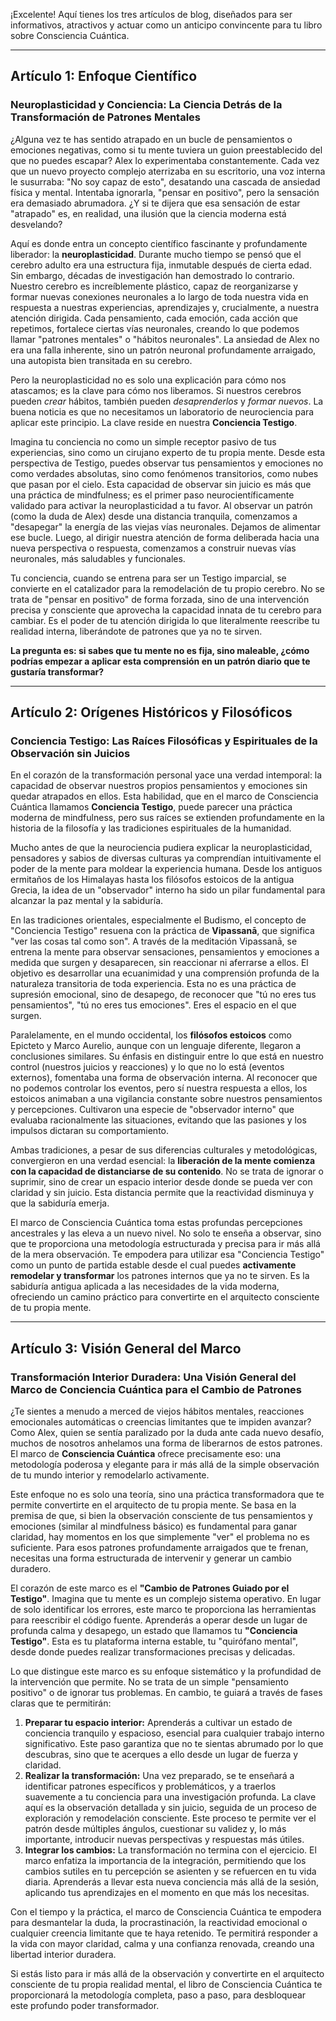 ¡Excelente! Aquí tienes los tres artículos de blog, diseñados para ser informativos, atractivos y actuar como un anticipo convincente para tu libro sobre Consciencia Cuántica.

---

## Artículo 1: Enfoque Científico

### Neuroplasticidad y Conciencia: La Ciencia Detrás de la Transformación de Patrones Mentales

¿Alguna vez te has sentido atrapado en un bucle de pensamientos o emociones negativas, como si tu mente tuviera un guion preestablecido del que no puedes escapar? Alex lo experimentaba constantemente. Cada vez que un nuevo proyecto complejo aterrizaba en su escritorio, una voz interna le susurraba: "No soy capaz de esto", desatando una cascada de ansiedad física y mental. Intentaba ignorarla, "pensar en positivo", pero la sensación era demasiado abrumadora. ¿Y si te dijera que esa sensación de estar "atrapado" es, en realidad, una ilusión que la ciencia moderna está desvelando?

Aquí es donde entra un concepto científico fascinante y profundamente liberador: la **neuroplasticidad**. Durante mucho tiempo se pensó que el cerebro adulto era una estructura fija, inmutable después de cierta edad. Sin embargo, décadas de investigación han demostrado lo contrario. Nuestro cerebro es increíblemente plástico, capaz de reorganizarse y formar nuevas conexiones neuronales a lo largo de toda nuestra vida en respuesta a nuestras experiencias, aprendizajes y, crucialmente, a nuestra atención dirigida. Cada pensamiento, cada emoción, cada acción que repetimos, fortalece ciertas vías neuronales, creando lo que podemos llamar "patrones mentales" o "hábitos neuronales". La ansiedad de Alex no era una falla inherente, sino un patrón neuronal profundamente arraigado, una autopista bien transitada en su cerebro.

Pero la neuroplasticidad no es solo una explicación para cómo nos atascamos; es la clave para cómo nos liberamos. Si nuestros cerebros pueden *crear* hábitos, también pueden *desaprenderlos* y *formar nuevos*. La buena noticia es que no necesitamos un laboratorio de neurociencia para aplicar este principio. La clave reside en nuestra **Conciencia Testigo**.

Imagina tu conciencia no como un simple receptor pasivo de tus experiencias, sino como un cirujano experto de tu propia mente. Desde esta perspectiva de Testigo, puedes observar tus pensamientos y emociones no como verdades absolutas, sino como fenómenos transitorios, como nubes que pasan por el cielo. Esta capacidad de observar sin juicio es más que una práctica de mindfulness; es el primer paso neurocientíficamente validado para activar la neuroplasticidad a tu favor. Al observar un patrón (como la duda de Alex) desde una distancia tranquila, comenzamos a "desapegar" la energía de las viejas vías neuronales. Dejamos de alimentar ese bucle. Luego, al dirigir nuestra atención de forma deliberada hacia una nueva perspectiva o respuesta, comenzamos a construir nuevas vías neuronales, más saludables y funcionales.

Tu conciencia, cuando se entrena para ser un Testigo imparcial, se convierte en el catalizador para la remodelación de tu propio cerebro. No se trata de "pensar en positivo" de forma forzada, sino de una intervención precisa y consciente que aprovecha la capacidad innata de tu cerebro para cambiar. Es el poder de tu atención dirigida lo que literalmente reescribe tu realidad interna, liberándote de patrones que ya no te sirven.

**La pregunta es: si sabes que tu mente no es fija, sino maleable, ¿cómo podrías empezar a aplicar esta comprensión en un patrón diario que te gustaría transformar?**

---

## Artículo 2: Orígenes Históricos y Filosóficos

### Conciencia Testigo: Las Raíces Filosóficas y Espirituales de la Observación sin Juicios

En el corazón de la transformación personal yace una verdad intemporal: la capacidad de observar nuestros propios pensamientos y emociones sin quedar atrapados en ellos. Esta habilidad, que en el marco de Consciencia Cuántica llamamos **Conciencia Testigo**, puede parecer una práctica moderna de mindfulness, pero sus raíces se extienden profundamente en la historia de la filosofía y las tradiciones espirituales de la humanidad.

Mucho antes de que la neurociencia pudiera explicar la neuroplasticidad, pensadores y sabios de diversas culturas ya comprendían intuitivamente el poder de la mente para moldear la experiencia humana. Desde los antiguos ermitaños de los Himalayas hasta los filósofos estoicos de la antigua Grecia, la idea de un "observador" interno ha sido un pilar fundamental para alcanzar la paz mental y la sabiduría.

En las tradiciones orientales, especialmente el Budismo, el concepto de "Conciencia Testigo" resuena con la práctica de **Vipassanā**, que significa "ver las cosas tal como son". A través de la meditación Vipassanā, se entrena la mente para observar sensaciones, pensamientos y emociones a medida que surgen y desaparecen, sin reaccionar ni aferrarse a ellos. El objetivo es desarrollar una ecuanimidad y una comprensión profunda de la naturaleza transitoria de toda experiencia. Esta no es una práctica de supresión emocional, sino de desapego, de reconocer que "tú no eres tus pensamientos", "tú no eres tus emociones". Eres el espacio en el que surgen.

Paralelamente, en el mundo occidental, los **filósofos estoicos** como Epicteto y Marco Aurelio, aunque con un lenguaje diferente, llegaron a conclusiones similares. Su énfasis en distinguir entre lo que está en nuestro control (nuestros juicios y reacciones) y lo que no lo está (eventos externos), fomentaba una forma de observación interna. Al reconocer que no podemos controlar los eventos, pero sí nuestra respuesta a ellos, los estoicos animaban a una vigilancia constante sobre nuestros pensamientos y percepciones. Cultivaron una especie de "observador interno" que evaluaba racionalmente las situaciones, evitando que las pasiones y los impulsos dictaran su comportamiento.

Ambas tradiciones, a pesar de sus diferencias culturales y metodológicas, convergieron en una verdad esencial: la **liberación de la mente comienza con la capacidad de distanciarse de su contenido**. No se trata de ignorar o suprimir, sino de crear un espacio interior desde donde se pueda ver con claridad y sin juicio. Esta distancia permite que la reactividad disminuya y que la sabiduría emerja.

El marco de Consciencia Cuántica toma estas profundas percepciones ancestrales y las eleva a un nuevo nivel. No solo te enseña a observar, sino que te proporciona una metodología estructurada y precisa para ir más allá de la mera observación. Te empodera para utilizar esa "Conciencia Testigo" como un punto de partida estable desde el cual puedes **activamente remodelar y transformar** los patrones internos que ya no te sirven. Es la sabiduría antigua aplicada a las necesidades de la vida moderna, ofreciendo un camino práctico para convertirte en el arquitecto consciente de tu propia mente.

---

## Artículo 3: Visión General del Marco

### Transformación Interior Duradera: Una Visión General del Marco de Conciencia Cuántica para el Cambio de Patrones

¿Te sientes a menudo a merced de viejos hábitos mentales, reacciones emocionales automáticas o creencias limitantes que te impiden avanzar? Como Alex, quien se sentía paralizado por la duda ante cada nuevo desafío, muchos de nosotros anhelamos una forma de liberarnos de estos patrones. El marco de **Consciencia Cuántica** ofrece precisamente eso: una metodología poderosa y elegante para ir más allá de la simple observación de tu mundo interior y remodelarlo activamente.

Este enfoque no es solo una teoría, sino una práctica transformadora que te permite convertirte en el arquitecto de tu propia mente. Se basa en la premisa de que, si bien la observación consciente de tus pensamientos y emociones (similar al mindfulness básico) es fundamental para ganar claridad, hay momentos en los que simplemente "ver" el problema no es suficiente. Para esos patrones profundamente arraigados que te frenan, necesitas una forma estructurada de intervenir y generar un cambio duradero.

El corazón de este marco es el **"Cambio de Patrones Guiado por el Testigo"**. Imagina que tu mente es un complejo sistema operativo. En lugar de solo identificar los errores, este marco te proporciona las herramientas para reescribir el código fuente. Aprenderás a operar desde un lugar de profunda calma y desapego, un estado que llamamos tu **"Conciencia Testigo"**. Esta es tu plataforma interna estable, tu "quirófano mental", desde donde puedes realizar transformaciones precisas y delicadas.

Lo que distingue este marco es su enfoque sistemático y la profundidad de la intervención que permite. No se trata de un simple "pensamiento positivo" o de ignorar tus problemas. En cambio, te guiará a través de fases claras que te permitirán:

1.  **Preparar tu espacio interior:** Aprenderás a cultivar un estado de conciencia tranquilo y espacioso, esencial para cualquier trabajo interno significativo. Este paso garantiza que no te sientas abrumado por lo que descubras, sino que te acerques a ello desde un lugar de fuerza y claridad.
2.  **Realizar la transformación:** Una vez preparado, se te enseñará a identificar patrones específicos y problemáticos, y a traerlos suavemente a tu conciencia para una investigación profunda. La clave aquí es la observación detallada y sin juicio, seguida de un proceso de exploración y remodelación consciente. Este proceso te permite ver el patrón desde múltiples ángulos, cuestionar su validez y, lo más importante, introducir nuevas perspectivas y respuestas más útiles.
3.  **Integrar los cambios:** La transformación no termina con el ejercicio. El marco enfatiza la importancia de la integración, permitiendo que los cambios sutiles en tu percepción se asienten y se refuercen en tu vida diaria. Aprenderás a llevar esta nueva conciencia más allá de la sesión, aplicando tus aprendizajes en el momento en que más los necesitas.

Con el tiempo y la práctica, el marco de Consciencia Cuántica te empodera para desmantelar la duda, la procrastinación, la reactividad emocional o cualquier creencia limitante que te haya retenido. Te permitirá responder a la vida con mayor claridad, calma y una confianza renovada, creando una libertad interior duradera.

Si estás listo para ir más allá de la observación y convertirte en el arquitecto consciente de tu propia realidad mental, el libro de Consciencia Cuántica te proporcionará la metodología completa, paso a paso, para desbloquear este profundo poder transformador.